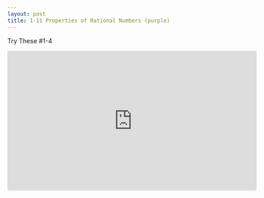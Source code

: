 ```yaml
---
layout: post
title: 1-11 Properties of Rational Numbers (purple)
---
```

Try These #1-4
<iframe width="560" height="315" src="https://www.youtube.com/embed/qV-PpGr_vag?rel=0" frameborder="0" allowfullscreen></iframe>
